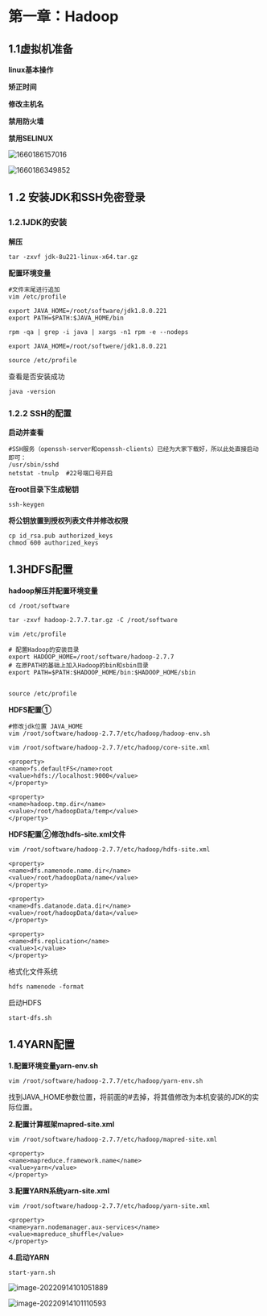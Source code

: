 # 第一章：Hadoop

## 1.1虚拟机准备

**linux基本操作**

**矫正时间**

**修改主机名**

**禁用防火墙**

**禁用SELINUX**

![1660186157016](https://pic-1313413291.cos.ap-nanjing.myqcloud.com/1660186157016.png)

![1660186349852](https://pic-1313413291.cos.ap-nanjing.myqcloud.com/1660186349852.png)



## 1 .2 安装JDK和SSH免密登录 

### 1.2.1JDK的安装

**解压**

```
tar -zxvf jdk-8u221-linux-x64.tar.gz
```

**配置环境变量**

```
#文件末尾进行追加
vim /etc/profile

export JAVA_HOME=/root/software/jdk1.8.0.221
export PATH=$PATH:$JAVA_HOME/bin

rpm -qa | grep -i java | xargs -n1 rpm -e --nodeps 

export JAVA_HOME=/root/softwere/jdk1.8.0.221

source /etc/profile
```

查看是否安装成功

```
java -version
```

### 1.2.2 SSH的配置

**启动并查看**

```
#SSH服务（openssh-server和openssh-clients）已经为大家下载好，所以此处直接启动即可：
/usr/sbin/sshd
netstat -tnulp  #22号端口号开启
```

**在root目录下生成秘钥**

```
ssh-keygen
```

**将公钥放置到授权列表文件并修改权限**

```
cp id_rsa.pub authorized_keys
chmod 600 authorized_keys
```

## 1.3HDFS配置

**hadoop解压并配置环境变量**

```
cd /root/software

tar -zxvf hadoop-2.7.7.tar.gz -C /root/software

vim /etc/profile

# 配置Hadoop的安装目录
export HADOOP_HOME=/root/software/hadoop-2.7.7
# 在原PATH的基础上加入Hadoop的bin和sbin目录
export PATH=$PATH:$HADOOP_HOME/bin:$HADOOP_HOME/sbin


source /etc/profile
```

**HDFS配置①**

```
#修改jdk位置 JAVA_HOME
vim /root/software/hadoop-2.7.7/etc/hadoop/hadoop-env.sh

vim /root/software/hadoop-2.7.7/etc/hadoop/core-site.xml

<property>
<name>fs.defaultFS</name>root
<value>hdfs://localhost:9000</value>
</property>

<property>
<name>hadoop.tmp.dir</name>
<value>/root/hadoopData/temp</value>
</property>
```

**HDFS配置②修改hdfs-site.xml文件**

```
vim /root/software/hadoop-2.7.7/etc/hadoop/hdfs-site.xml

<property>
<name>dfs.namenode.name.dir</name>
<value>/root/hadoopData/name</value>
</property>

<property>
<name>dfs.datanode.data.dir</name>
<value>/root/hadoopData/data</value>
</property>

<property>
<name>dfs.replication</name>
<value>1</value>
</property>
```

格式化文件系统

```
hdfs namenode -format
```

启动HDFS

```
start-dfs.sh
```

## 1.4YARN配置

**1.配置环境变量yarn-env.sh**

```
vim /root/software/hadoop-2.7.7/etc/hadoop/yarn-env.sh
```

 找到JAVA_HOME参数位置，将前面的#去掉，将其值修改为本机安装的JDK的实际位置。 

**2.配置计算框架mapred-site.xml**

```
vim /root/software/hadoop-2.7.7/etc/hadoop/mapred-site.xml
```

```
<property>
<name>mapreduce.framework.name</name>
<value>yarn</value>
</property>
```

**3.配置YARN系统yarn-site.xml**

```
vim /root/software/hadoop-2.7.7/etc/hadoop/yarn-site.xml
```

```
<property>
<name>yarn.nodemanager.aux-services</name>
<value>mapreduce_shuffle</value>
</property>
```

**4.启动YARN**

```
start-yarn.sh
```

![image-20220914101051889](https://pic-1313413291.cos.ap-nanjing.myqcloud.com/image-20220914101051889.png)

![image-20220914101110593](https://pic-1313413291.cos.ap-nanjing.myqcloud.com/image-20220914101110593.png)
